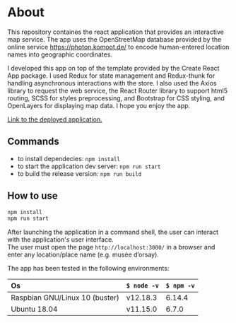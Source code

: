 # About

This repository containes the react application that provides an interactive map service.
The app uses the OpenStreetMap database provided by the online service https://photon.komoot.de/ to encode human-entered location names into geographic coordinates.

I developed this app on top of the template provided by the Create React App package. I used Redux for state management and Redux-thunk for handling asynchronous interactions with the store.
I also used the Axios library to request the web service, the React Router library to support html5 routing, SCSS for styles preprocessing, and Bootstrap for CSS styling, and OpenLayers for displaying map data. I hope you enjoy the app.

[Link to the deployed application.](https://nm-demo.herokuapp.com/)


## Commands
- to install dependecies: `npm install`
- to start the application dev server: `npm run start`
- to build the release version: `npm run build` 


## How to use

``` bash
npm install
npm run start
```
After launching the application in a command shell, the user can interact with the application's user interface.  
The user must open the page `http://localhost:3000/` in a browser and enter any location/place name (e.g. musée d’orsay).

The app has been tested in the following environments:

|Os |`$ node -v`|`$ npm -v` |
|:--|:--|:--|
|Raspbian GNU/Linux 10 (buster)|v12.18.3|6.14.4|
|Ubuntu 18.04|v11.15.0|6.7.0|

